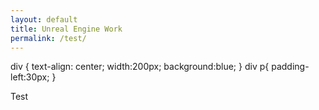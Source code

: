 ```yaml
---
layout: default
title: Unreal Engine Work
permalink: /test/
---
```


div {
  text-align: center;
  width:200px;
  background:blue;
}
div p{
  padding-left:30px;
}

<div>
   <p>Test</p>
</div>